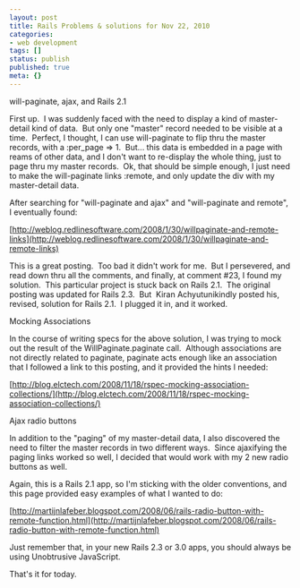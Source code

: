 ```yaml
---
layout: post
title: Rails Problems & solutions for Nov 22, 2010
categories: 
- web development
tags: []
status: publish
published: true
meta: {}
---
```


will-paginate, ajax, and Rails 2.1

First up.  I was suddenly faced with the need to display a kind of master-detail kind of data.  But only one "master" record needed to be visible at a time.  Perfect, I thought, I can use will-paginate to flip thru the master records, with a :per_page => 1.  But... this data is embedded in a page with reams of other data, and I don't want to re-display the whole thing, just to page thru my master records.  Ok, that should be simple enough, I just need to make the will-paginate links :remote, and only update the div with my master-detail data.


After searching for "will-paginate and ajax" and "will-paginate and remote", I eventually found:



[http://weblog.redlinesoftware.com/2008/1/30/willpaginate-and-remote-links](http://weblog.redlinesoftware.com/2008/1/30/willpaginate-and-remote-links)



This is a great posting.  Too bad it didn't work for me.  But I persevered, and read down thru all the comments, and finally, at comment #23, I found my solution.  This particular project is stuck back on Rails 2.1.  The original posting was updated for Rails 2.3.  But 
Kiran Achyutunikindly posted his, revised, solution for Rails 2.1.  I plugged it in, and it worked.



Mocking Associations



In the course of writing specs for the above solution, I was trying to mock out the result of the WillPaginate.paginate call.  Although associations are not directly related to paginate, paginate acts enough like an association that I followed a link to this posting, and it provided the hints I needed:



[http://blog.elctech.com/2008/11/18/rspec-mocking-association-collections/](http://blog.elctech.com/2008/11/18/rspec-mocking-association-collections/)



Ajax radio buttons



In addition to the "paging" of my master-detail data, I also discovered the need to filter the master records in two different ways.  Since ajaxifying the paging links worked so well, I decided that would work with my 2 new radio buttons as well.



Again, this is a Rails 2.1 app, so I'm sticking with the older conventions, and this page provided easy examples of what I wanted to do:



[http://martijnlafeber.blogspot.com/2008/06/rails-radio-button-with-remote-function.html](http://martijnlafeber.blogspot.com/2008/06/rails-radio-button-with-remote-function.html)



Just remember that, in your new Rails 2.3 or 3.0 apps, you should always be using Unobtrusive JavaScript.



That's it for today.
